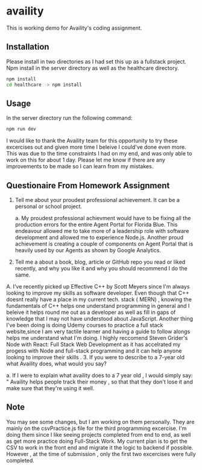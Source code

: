 # availity
This is working demo for Availity's coding assignment.

## Installation
Please install in two directories as I had set this up as a fullstack project.
Npm install in the server directory as well as the healthcare directory.
```bash
npm install
cd healthcare -> npm install 
```
## Usage
In the server directory run the following command: 

```bash
npm run dev
```
I would like to thank the Availity team for this opportunity to try these excercises out and given more time I beleive I could've done even more. This was due to the time constraints I had on my end, and was only able to work on this for about 1 day.  Please let me know if there are any improvements to be made so I can learn from my mistakes.
## Questionaire From Homework Assignment
1. Tell me about your proudest professional achievement. It can be a personal or school
project.

   a. My proudest professional achievment would have to be fixing all the production errors for the entire Agent Portal for Florida Blue. This endeavour allowed me to take more of a leadership role with software development and allowed me to experience Node.js. Another proud achievement is creating a couple of components on Agent Portal that is heavily used by our Agents as shown by Google Analytics.
 2. Tell me a about a book, blog, article or GitHub repo you read or liked recently, and why
you like it and why you should recommend I do the same.

   A. I've recently picked up Effective C++ by Scott Meyers since I'm always looking to improve my skills as software developer. Even though that C++ doesnt really have a place in my current tech. stack ( MERN) , knowing the fundamentals of C++ helps one understand programming in general and I beleive it helps round me out as a developer as well as fill in gaps of knowledge that I may not have understood about JavaScript. Another thing I've been doing is doing Udemy courses to practice a full stack website,since I am very tactile learner and having a guide to follow alongs helps me understand what I'm doing. I highly reccomend Steven Grider's  Node with React: Full Stack Web Development as it has accelrated my progess with Node and full-stack programming and it can help anyone looking to improve their skills .
 3. If you were to describe to a 7-year old what Availity does, what would you say?
 
 a. If I were to explain what availity does to a 7 year old , I would simply say: " Availity helps people track their money , so that that they don't lose it and make sure that they're using it well.
 ## Note
You may see some changes, but I am working on them  personally. They are mainly on the csvPractice.js file for the third programming excercise. I'm doing them since I like seeing projects completed from end to end, as well as get more practice doing Full-Stack Work. My current plan is to get the CSV to work in the front end and migrate it the logic to backend if possible. However , at the time of submission , only the first two excercises were fully completed.
